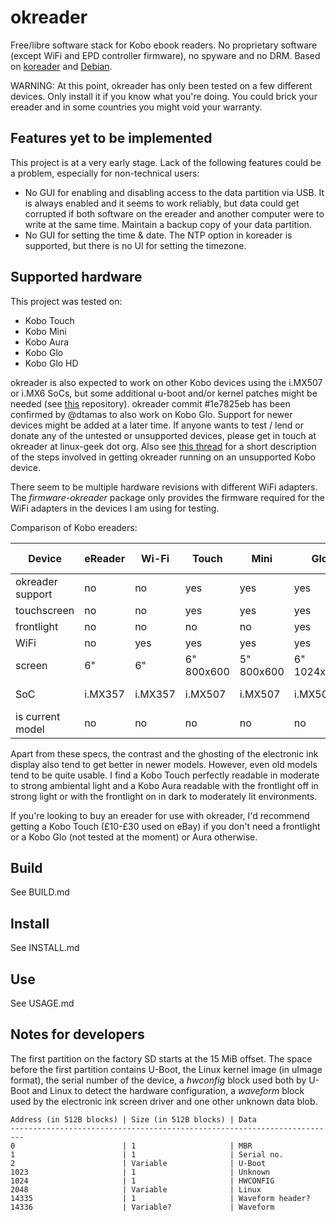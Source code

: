 okreader
========

Free/libre software stack for Kobo ebook readers. No proprietary software (except WiFi and EPD controller firmware), no spyware and no DRM. Based on [koreader](https://github.com/koreader/koreader) and [Debian](https://www.debian.org/).

WARNING: At this point, okreader has only been tested on a few different devices. Only install it if you know what you're doing. You could brick your ereader and in some countries you might void your warranty.


Features yet to be implemented
------------------------------

This project is at a very early stage. Lack of the following features could be a problem, especially for non-technical users:

* No GUI for enabling and disabling access to the data partition via USB. It is always enabled and it seems to work reliably, but data could get corrupted if both software on the ereader and another computer were to write at the same time. Maintain a backup copy of your data partition.
* No GUI for setting the time & date. The NTP option in koreader is supported, but there is no UI for setting the timezone.


Supported hardware
------------------

This project was tested on:

* Kobo Touch
* Kobo Mini
* Kobo Aura
* Kobo Glo
* Kobo Glo HD

okreader is also expected to work on other Kobo devices using the i.MX507 or i.MX6 SoCs, but some additional u-boot and/or kernel patches might be needed (see [this](https://github.com/kobolabs/Kobo-Reader/tree/master/hw) repository). okreader commit #1e7825eb has been confirmed by @dtamas to also work on Kobo Glo. Support for newer devices might be added at a later time. If anyone wants to test / lend or donate any of the untested or unsupported devices, please get in touch at okreader at linux-geek dot org. Also see [this thread](https://github.com/lgeek/okreader/issues/6) for a short description of the steps involved in getting okreader running on an unsupported Kobo device.

There seem to be multiple hardware revisions with different WiFi adapters. The *firmware-okreader* package only provides the firmware required for the WiFi adapters in the devices I am using for testing.

Comparison of Kobo ereaders:

Device           | eReader | Wi-Fi   | Touch      | Mini       | Glo         | Aura        | Aura HD        | Aura H2O       | Glo HD       | Touch 2.0   | Aura One       | Aura Edition 2 |
-----------------|---------|---------|------------|------------|-------------|-------------|----------------|----------------|--------------|-------------|----------------|----------------|
okreader support | no      | no      | yes        | yes        | yes        | yes         | kernel upg?    | kernel upg?    | yes          | no          | no             | no             |
touchscreen      | no      | no      | yes        | yes        | yes         | yes         | yes            | yes            | yes          | yes         | yes            | yes            |
frontlight       | no      | no      | no         | no         | yes         | yes         | yes            | yes            | yes          | no          | yes            | yes            |
WiFi             | no      | yes     | yes        | yes        | yes         | yes         | yes            | yes            | yes          | yes         | yes            | yes            |
screen           | 6"      | 6"      | 6" 800x600 | 5" 800x600 | 6" 1024x768 | 6" 1024x768 | 6.8" 1440×1080 | 6.8" 1440×1080 | 6" 1448x1072 | 6" 800x600  | 7.8" 1872x1404 | 6" 1024x768    |
SoC              | i.MX357 | i.MX357 | i.MX507    | i.MX507    | i.MX507     | i.MX507     | i.MX507        | i.MX507        | i.MX6 Solo   | i.MX6 Solo? | ?              | i.MX6 Solo Lite|
is current model | no      | no      | no         | no         | no          | no          | no             | yes            | yes          | yes         | yes            | yes            |

Apart from these specs, the contrast and the ghosting of the electronic ink display also tend to get better in newer models. However, even old models tend to be quite usable. I find a Kobo Touch perfectly readable in moderate to strong ambiental light and a Kobo Aura readable with the frontlight off in strong light or with the frontlight on in dark to moderately lit environments.

If you're looking to buy an ereader for use with okreader, I'd recommend getting a Kobo Touch (£10-£30 used on eBay) if you don't need a frontlight or a Kobo Glo (not tested at the moment) or Aura otherwise.


Build
-----

See BUILD.md


Install
-------

See INSTALL.md

Use
---

See USAGE.md


Notes for developers
--------------------

The first partition on the factory SD starts at the 15 MiB offset. The space before the first partition contains U-Boot, the Linux kernel image (in uImage format), the serial number of the device, a *hwconfig* block used both by U-Boot and Linux to detect the hardware configuration, a *waveform* block used by the electronic ink screen driver and one other unknown data blob.

    Address (in 512B blocks) | Size (in 512B blocks) | Data
    -------------------------------------------------------------------------
    0                        | 1                     | MBR
    1                        | 1                     | Serial no.
    2                        | Variable              | U-Boot
    1023                     | 1                     | Unknown
    1024                     | 1                     | HWCONFIG
    2048                     | Variable              | Linux
    14335                    | 1                     | Waveform header?
    14336                    | Variable?             | Waveform

